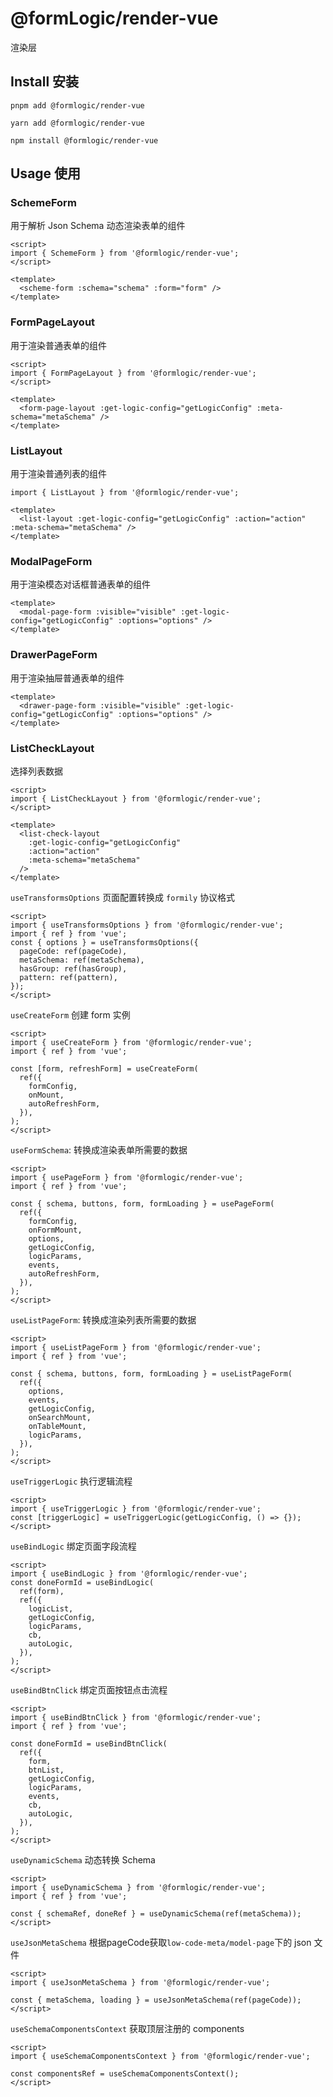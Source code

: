 # @formLogic/render-vue

渲染层

## Install 安装

```pnpm
pnpm add @formlogic/render-vue
```

```yarn
yarn add @formlogic/render-vue
```

```npm
npm install @formlogic/render-vue
```

## Usage 使用

### SchemeForm

用于解析 Json Schema 动态渲染表单的组件

```vue
<script>
import { SchemeForm } from '@formlogic/render-vue';
</script>

<template>
  <scheme-form :schema="schema" :form="form" />
</template>
```

### FormPageLayout

用于渲染普通表单的组件

```vue
<script>
import { FormPageLayout } from '@formlogic/render-vue';
</script>

<template>
  <form-page-layout :get-logic-config="getLogicConfig" :meta-schema="metaSchema" />
</template>
```

### ListLayout

用于渲染普通列表的组件

```vue
import { ListLayout } from '@formlogic/render-vue';

<template>
  <list-layout :get-logic-config="getLogicConfig" :action="action" :meta-schema="metaSchema" />
</template>
```

### ModalPageForm

用于渲染模态对话框普通表单的组件

```vue
<template>
  <modal-page-form :visible="visible" :get-logic-config="getLogicConfig" :options="options" />
</template>
```

### DrawerPageForm

用于渲染抽屉普通表单的组件

```vue
<template>
  <drawer-page-form :visible="visible" :get-logic-config="getLogicConfig" :options="options" />
</template>
```

### ListCheckLayout

选择列表数据

```vue
<script>
import { ListCheckLayout } from '@formlogic/render-vue';
</script>

<template>
  <list-check-layout
    :get-logic-config="getLogicConfig"
    :action="action"
    :meta-schema="metaSchema"
  />
</template>
```

`useTransformsOptions` 页面配置转换成 `formily` 协议格式

```vue
<script>
import { useTransformsOptions } from '@formlogic/render-vue';
import { ref } from 'vue';
const { options } = useTransformsOptions({
  pageCode: ref(pageCode),
  metaSchema: ref(metaSchema),
  hasGroup: ref(hasGroup),
  pattern: ref(pattern),
});
</script>
```

`useCreateForm` 创建 form 实例

```vue
<script>
import { useCreateForm } from '@formlogic/render-vue';
import { ref } from 'vue';

const [form, refreshForm] = useCreateForm(
  ref({
    formConfig,
    onMount,
    autoRefreshForm,
  }),
);
</script>
```

`useFormSchema`: 转换成渲染表单所需要的数据

```vue
<script>
import { usePageForm } from '@formlogic/render-vue';
import { ref } from 'vue';

const { schema, buttons, form, formLoading } = usePageForm(
  ref({
    formConfig,
    onFormMount,
    options,
    getLogicConfig,
    logicParams,
    events,
    autoRefreshForm,
  }),
);
</script>
```

`useListPageForm`: 转换成渲染列表所需要的数据

```vue
<script>
import { useListPageForm } from '@formlogic/render-vue';
import { ref } from 'vue';

const { schema, buttons, form, formLoading } = useListPageForm(
  ref({
    options,
    events,
    getLogicConfig,
    onSearchMount,
    onTableMount,
    logicParams,
  }),
);
</script>
```

`useTriggerLogic` 执行逻辑流程

```vue
<script>
import { useTriggerLogic } from '@formlogic/render-vue';
const [triggerLogic] = useTriggerLogic(getLogicConfig, () => {});
</script>
```

`useBindLogic` 绑定页面字段流程

```vue
<script>
import { useBindLogic } from '@formlogic/render-vue';
const doneFormId = useBindLogic(
  ref(form),
  ref({
    logicList,
    getLogicConfig,
    logicParams,
    cb,
    autoLogic,
  }),
);
</script>
```

`useBindBtnClick` 绑定页面按钮点击流程

```vue
<script>
import { useBindBtnClick } from '@formlogic/render-vue';
import { ref } from 'vue';

const doneFormId = useBindBtnClick(
  ref({
    form,
    btnList,
    getLogicConfig,
    logicParams,
    events,
    cb,
    autoLogic,
  }),
);
</script>
```

`useDynamicSchema` 动态转换 Schema

```vue
<script>
import { useDynamicSchema } from '@formlogic/render-vue';
import { ref } from 'vue';

const { schemaRef, doneRef } = useDynamicSchema(ref(metaSchema));
</script>
```

`useJsonMetaSchema` 根据pageCode获取`low-code-meta/model-page`下的 json 文件

```vue
<script>
import { useJsonMetaSchema } from '@formlogic/render-vue';

const { metaSchema, loading } = useJsonMetaSchema(ref(pageCode));
</script>
```

`useSchemaComponentsContext` 获取顶层注册的 components

```vue
<script>
import { useSchemaComponentsContext } from '@formlogic/render-vue';

const componentsRef = useSchemaComponentsContext();
</script>
```
